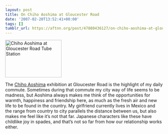 ```yaml
---
layout: post
title: On Chiho Aoshima at Gloucester Road
date: '2007-02-20T13:52:41+00:00'
tags: []
tumblr_url: https://aftnn.org/post/47880436127/on-chiho-aoshima-at-gloucester-road
---
```

<p><a href="http://en.wikipedia.org/wiki/Image:Chiho_Aoshima_Gloucester_Road_Tube_Station.jpg"><img src="http://upload.wikimedia.org/wikipedia/commons/thumb/4/4d/Chiho_Aoshima_Gloucester_Road_Tube_Station.jpg/180px-Chiho_Aoshima_Gloucester_Road_Tube_Station.jpg" width="180" height="120" alt="Chiho Aoshima at Gloucester Road Tube Station"/></a></p>
<p>The <a href="http://en.wikipedia.org/wiki/Chiho_Aoshima">Chiho Aoshima</a> exhibition at Gloucester Road is the highlight of my daily commute. Sometimes during that commute my city way of life seems to be madness, but Aoshima always makes me think of the opportunities for warmth, happiness and friendship here, as much as the fresh air and new life to be found in the country. My girlfriend currently lives in Mexico and the range from country to city parallels the distance between us, but also makes me feel like it&rsquo;s not that far. Japanese characters like these have childlike joy in spades, and that&rsquo;s not so far from how our relationship works either.</p>
